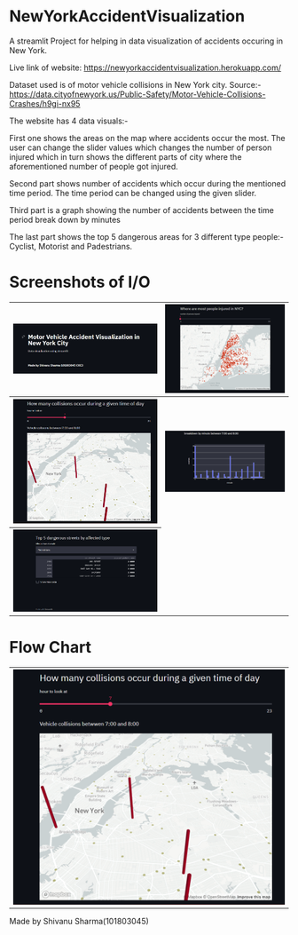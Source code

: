 # NewYorkAccidentVisualization
A streamlit Project for helping in data visualization of accidents occuring in New York.

Live link of website: https://newyorkaccidentvisualization.herokuapp.com/

Dataset used is of motor vehicle collisions in New York city. Source:-https://data.cityofnewyork.us/Public-Safety/Motor-Vehicle-Collisions-Crashes/h9gi-nx95

The website has 4 data visuals:-

First one shows the areas on the map where accidents occur the most. The user can change the slider values which changes the number of person injured which in turn shows the different parts of city where the aforementioned number of people got injured.

Second part shows number of accidents which occur during the mentioned time period. The time period can be changed using the given slider.

Third part is a graph showing the number of accidents between the time period break down by minutes

The last part shows the top 5 dangerous areas for 3 different type people:- Cyclist, Motorist and Padestrians.


# Screenshots of I/O

<table style="width:100%">
  <tr>
    <th><img src="img/ss1.png" width=500/></th>
    <th><img src="img/ss2.png" width=500/></th>
  </tr>
  <tr>
    <th><img src="img/ss3.png" width=500/></th>
    <th><img src="img/ss4.png" width=500/></th>
  </tr>
  <tr>
    <th><img src="img/ss5.png" width=600/></th>
  </tr>
 </table>


# Flow Chart

<table style="width:100%">
  <tr>
    <th><img src="img/ss3.png" width=500/></th>
  </tr>
 </table>
 
 
Made by Shivanu Sharma(101803045)


